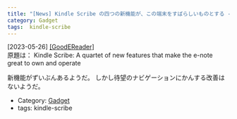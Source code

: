 ```yaml
---
title: "[News] Kindle Scribe の四つの新機能が、この端末をすばらしいものとする ---Scribe の新機能さまざま"
category: Gadget
tags:  kindle-scribe
---
```


[2023-05-26] [[GoodEReader]](https://goodereader.com/blog/kindle/kindle-scribe-a-quartet-of-new-features-that-make-the-e-note-great-to-own-and-operate?utm_source=pocket_saves)  
 原題は：
Kindle Scribe: A quartet of new features that make the e-note great to own and operate

 新機能がずいぶんあるようだ。
しかし待望のナビゲーションにかんする改善はないようだ。

- Category: [Gadget](categories.html#Gadget)
- tags:  kindle-scribe

